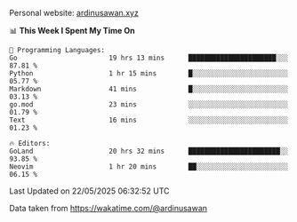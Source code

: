 Personal website: [ardinusawan.xyz](https://ardinusawan.xyz)

<!--START_SECTION:waka-->
📊 **This Week I Spent My Time On** 

```text
💬 Programming Languages: 
Go                       19 hrs 13 mins      ██████████████████████░░░   87.81 % 
Python                   1 hr 15 mins        █░░░░░░░░░░░░░░░░░░░░░░░░   05.77 % 
Markdown                 41 mins             █░░░░░░░░░░░░░░░░░░░░░░░░   03.13 % 
go.mod                   23 mins             ░░░░░░░░░░░░░░░░░░░░░░░░░   01.79 % 
Text                     16 mins             ░░░░░░░░░░░░░░░░░░░░░░░░░   01.23 % 

🔥 Editors: 
GoLand                   20 hrs 32 mins      ███████████████████████░░   93.85 % 
Neovim                   1 hr 20 mins        ██░░░░░░░░░░░░░░░░░░░░░░░   06.15 % 
```


 Last Updated on 22/05/2025 06:32:52 UTC
<!--END_SECTION:waka-->
Data taken from https://wakatime.com/@ardinusawan
